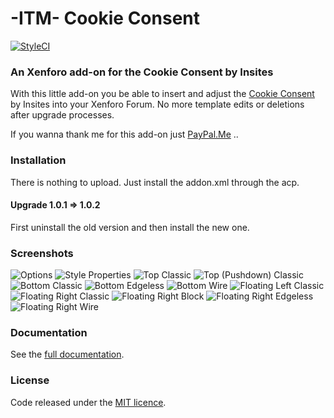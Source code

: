# -ITM- Cookie Consent
[![StyleCI](https://styleci.io/repos/81040271/shield?branch=master)](https://styleci.io/repos/81040271)
### An Xenforo add-on for the Cookie Consent by Insites

With this little add-on you be able to insert and adjust the [Cookie Consent](https://github.com/insites/cookieconsent/) by Insites into your Xenforo Forum. No more template edits or deletions after upgrade processes.

If you wanna thank me for this add-on just [PayPal.Me](https://www.paypal.me/itmaku) ..

### Installation

There is nothing to upload. Just install the addon.xml through the acp.

#### Upgrade 1.0.1 => 1.0.2

First uninstall the old version and then install the new one.

### Screenshots

![Options](https://maxcdn.it-maku.com/git/cc/options.png)
![Style Properties](https://maxcdn.it-maku.com/git/cc/style_properties.png)
![Top Classic](https://maxcdn.it-maku.com/git/cc/top_classic.png)
![Top (Pushdown) Classic](https://maxcdn.it-maku.com/git/cc/top_pushdown_classic.png)
![Bottom Classic](https://maxcdn.it-maku.com/git/cc/bottom_classic.png)
![Bottom Edgeless](https://maxcdn.it-maku.com/git/cc/bottom_edgeless.png)
![Bottom Wire](https://maxcdn.it-maku.com/git/cc/bottom_wire.png)
![Floating Left Classic](https://maxcdn.it-maku.com/git/cc/floating_left_classic.png)
![Floating Right Classic](https://maxcdn.it-maku.com/git/cc/floating_right_classic.png)
![Floating Right Block](https://maxcdn.it-maku.com/git/cc/floating_right_block.png)
![Floating Right Edgeless](https://maxcdn.it-maku.com/git/cc/floating_right_edgeless.png)
![Floating Right Wire](https://maxcdn.it-maku.com/git/cc/floating_right_wire.png)

### Documentation 

See the [full documentation](https://cookieconsent.insites.com/documentation/).

### License

Code released under the [MIT licence](http://opensource.org/licenses/MIT).
